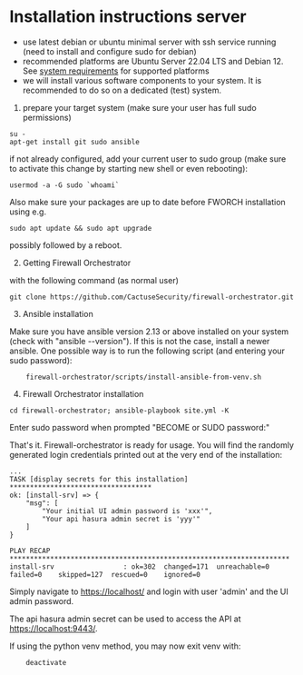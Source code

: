 # Installation instructions server

- use latest debian or ubuntu minimal server with ssh service running (need to install and configure sudo for debian)
- recommended platforms are Ubuntu Server 22.04 LTS and Debian 12. See [system requirements](https://fwo.cactus.de/wp-content/uploads/2021/07/fwo-system-requirements-v5.pdf) for supported platforms
- we will install various software components to your system. It is recommended to do so on a dedicated (test) system.

1) prepare your target system (make sure your user has full sudo permissions)

```console
su -
apt-get install git sudo ansible
```
if not already configured, add your current user to sudo group (make sure to activate this change by starting new shell or even rebooting):

```console
usermod -a -G sudo `whoami`
```

Also make sure your packages are up to date before FWORCH installation using e.g.

    sudo apt update && sudo apt upgrade

possibly followed by a reboot.

2) Getting Firewall Orchestrator

with the following command (as normal user)

```console
git clone https://github.com/CactuseSecurity/firewall-orchestrator.git
```

3) Ansible installation

Make sure you have ansible version 2.13 or above installed on your system (check with "ansible --version"). If this is not the case, install a newer ansible. One possible way is to run the following script (and entering your sudo password):

        firewall-orchestrator/scripts/install-ansible-from-venv.sh

4) Firewall Orchestrator installation

```console
cd firewall-orchestrator; ansible-playbook site.yml -K
```

Enter sudo password when prompted "BECOME or SUDO password:"

That's it. Firewall-orchestrator is ready for usage. You will find the randomly generated login credentials printed out at the very end of the installation:
```
...
TASK [display secrets for this installation] ***********************************
ok: [install-srv] => {
    "msg": [
        "Your initial UI admin password is 'xxx'",
        "Your api hasura admin secret is 'yyy'"
    ]
}

PLAY RECAP *********************************************************************
install-srv                 : ok=302  changed=171  unreachable=0    failed=0    skipped=127  rescued=0    ignored=0
```
Simply navigate to <https://localhost/> and login with user 'admin' and the UI admin password.

The api hasura admin secret can be used to access the API at <https://localhost:9443/>.


If using the python venv method, you may now exit venv with:

        deactivate